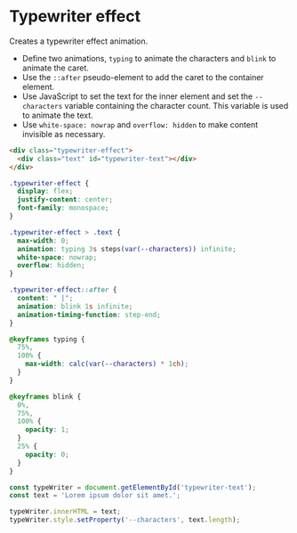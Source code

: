 # Typewriter effect

Creates a typewriter effect animation.

* Define two animations, `typing` to animate the characters and `blink` to animate the caret.
* Use the `::after` pseudo-element to add the caret to the container element.
* Use JavaScript to set the text for the inner element and set the `--characters` variable containing the character count. This variable is used to animate the text.
* Use `white-space: nowrap` and `overflow: hidden` to make content invisible as necessary.

```html
<div class="typewriter-effect">
  <div class="text" id="typewriter-text"></div>
</div>
```

```css
.typewriter-effect {
  display: flex;
  justify-content: center;
  font-family: monospace;
}

.typewriter-effect > .text {
  max-width: 0;
  animation: typing 3s steps(var(--characters)) infinite;
  white-space: nowrap;
  overflow: hidden;
}

.typewriter-effect::after {
  content: " |";
  animation: blink 1s infinite;
  animation-timing-function: step-end;
}

@keyframes typing {
  75%,
  100% {
    max-width: calc(var(--characters) * 1ch);
  }
}

@keyframes blink {
  0%,
  75%,
  100% {
    opacity: 1;
  }
  25% {
    opacity: 0;
  }
}
```

```js
const typeWriter = document.getElementById('typewriter-text');
const text = 'Lorem ipsum dolor sit amet.';

typeWriter.innerHTML = text;
typeWriter.style.setProperty('--characters', text.length);
```
